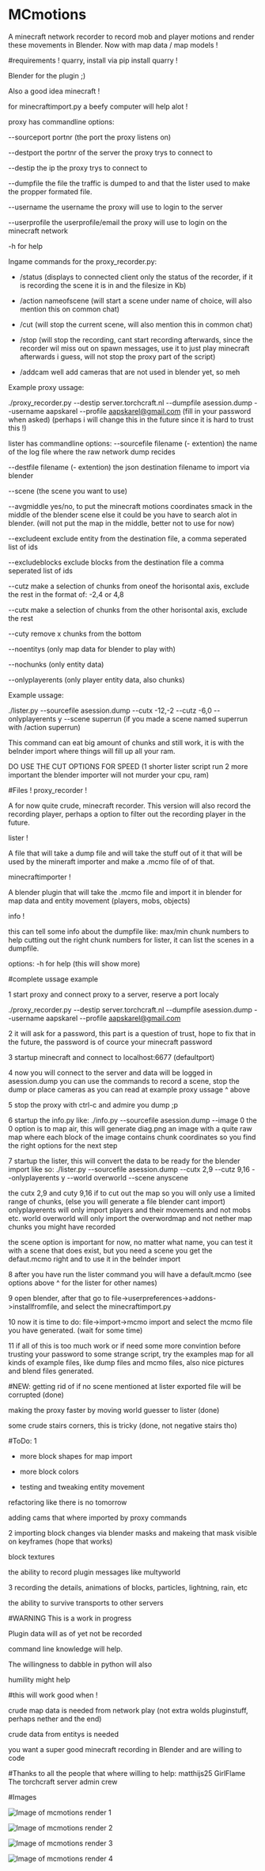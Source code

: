 # MCmotions
A minecraft network recorder to record mob and player motions and render these movements in Blender.
Now with map data / map models !

#requirements !
quarry, install via pip install quarry !

Blender for the plugin ;)

Also a good idea minecraft !

for minecraftimport.py a beefy computer will help alot !


proxy has commandline options:

--sourceport portnr (the port the proxy listens on)

--destport the portnr of the server the proxy trys to connect to

--destip the ip the proxy trys to connect to

--dumpfile the file the traffic is dumped to and that the lister used to make the propper formated file.

--username the username the proxy will use to login to the server 

--userprofile the userprofile/email the proxy will use to login on the minecraft network



-h for help

Ingame commands for the proxy_recorder.py: 

* /status (displays to connected client only the status of the recorder, if it is recording the scene it is in and the filesize in Kb)

* /action nameofscene (will start a scene under name of choice, will also mention this on common chat)

* /cut (will stop the current scene, will also mention this in common chat)

* /stop (will stop the recording, cant start recording afterwards, since the recorder wil miss out on spawn messages, use it to just play minecraft afterwards i guess, will not stop the proxy part of the script)

* /addcam well add cameras that are not used in blender yet, so meh


Example proxy ussage:

./proxy_recorder.py --destip server.torchcraft.nl --dumpfile asession.dump --username aapskarel --profile aapskarel@gmail.com
(fill in your password when asked) (perhaps i will change this in the future since it is hard to trust this !)

lister has commandline options:
--sourcefile filename (- extention) the name of the log file where the raw network dump recides

--destfile filename (- extention) the json destination filename to import via blender

--scene (the scene you want to use)

--avgmiddle yes/no, to put the minecraft motions coordinates smack in the middle of the blender scene else it could be you have to search alot in blender. (will not put the map in the middle, better not to use for now)

--excludeent exclude entity from the destination file, a comma seperated list of ids

--excludeblocks exclude blocks from the destination file a comma seperated list of ids

--cutz make a selection of chunks from oneof the horisontal axis, exclude the rest
in the format of: -2,4 or 4,8

--cutx  make a selection of chunks from the other horisontal axis, exclude the rest 

--cuty remove x chunks from the bottom

--noentitys (only map data for blender to play with)

--nochunks (only entity data)

--onlyplayerents (only player entity data, also chunks)

Example ussage:

./lister.py --sourcefile asession.dump --cutx -12,-2 --cutz -6,0  --onlyplayerents y --scene superrun (if you made a scene named superrun with /action superrun)

This command can eat big amount of chunks and still work, it is with the belnder import where things will fill up all your ram.


DO USE THE CUT OPTIONS FOR SPEED (1 shorter lister script run 2 more important the blender importer will not murder your cpu, ram)

#Files !
proxy_recorder !

A for now quite crude, minecraft recorder.
This version will also record the recording player, perhaps a option to filter out the recording player in the future.


lister !

A file that will take a dump file and will take the stuff out of it that will be used by the mineraft importer and make a .mcmo file of of that.

minecraftimporter !

A blender plugin that will take the .mcmo file and import it in blender for map data and entity movement (players, mobs, objects)

info !

this can tell some info about the dumpfile like: max/min chunk numbers to help cutting out the right chunk numbers for lister, it can list the scenes in a dumpfile.

options:
-h for help (this will show more)


#complete ussage example

1 start proxy and connect proxy to a server, reserve a port localy

./proxy_recorder.py --destip server.torchcraft.nl --dumpfile asession.dump --username aapskarel --profile aapskarel@gmail.com

2 it will ask for a password, this part is a question of trust, hope to fix that in the future, the password is of cource your minecraft password

3 startup minecraft and connect to localhost:6677 (defaultport)

4 now you will connect to the server and data will be logged in asession.dump
you can use the commands to record a scene, stop the dump or place cameras as you can read at example proxy ussage ^ above

5 stop the proxy with ctrl-c and admire you dump ;p

6 startup the info.py like: ./info.py --sourcefile asession.dump --image 0
the 0 option is to map air, this will generate diag.png an image with a quite raw map where each block of the image contains chunk coordinates so you find the right options for the next step

7 startup the lister, this will convert the data to be ready for the blender import like so: 
./lister.py --sourcefile asession.dump --cutx 2,9 --cutz 9,16  --onlyplayerents y --world overworld --scene anyscene

the cutx 2,9 and cuty 9,16 if to cut out the map so you will only use a limited range of chunks, (else you will generate a file blender cant import)
onlyplayerents will only import players and their movements and not mobs etc.
world overworld will only import the overwordmap and not nether map chunks you might have recorded

the scene option is important for now, no matter what name, you can test it with a scene that does exist, but you need a scene you get the defaut.mcmo right and to use it in the belnder import

8 after you have run the lister command you will have a default.mcmo (see options above ^ for the lister for other names)

9 open blender, after that go to file->userpreferences->addons->installfromfile, and select the minecraftimport.py

10 now it is time to do: file->import->mcmo import and select the mcmo file you have generated. (wait for some time)

11 if all of this is too much work or if need some more convintion before trusting your password to some strange script, try the examples map for all kinds of example files, like dump files and mcmo files, also nice pictures and blend files generated.


#NEW:
getting rid of if no scene mentioned at lister exported file will be corrupted (done)

making the proxy faster by moving world guesser to lister (done)

some crude stairs corners, this is tricky (done, not negative stairs tho)


#ToDo:
1
* more block shapes for map import

* more block colors

* testing and tweaking entity movement

refactoring like there is no tomorrow

adding cams that where imported by proxy commands


2
importing block changes via blender masks and makeing that mask visible on keyframes (hope that works)

block textures

the ability to record plugin messages like multyworld


3
recording the details, animations of blocks, particles, lightning, rain, etc

the ability to survive transports to other servers




#WARNING 
This is a work in progress

Plugin data will as of yet not be recorded

command line knowledge will help.

The willingness to dabble in python will also

humility might help

#this will work good when !

crude map data is needed from network play (not extra wolds pluginstuff, perhaps nether and the end)

crude data from entitys is needed

you want a super good minecraft recording in Blender and are willing to code


#Thanks to all the people that where willing to help:
matthijs25
GirlFlame
The torchcraft server admin crew

#Images

![Image of mcmotions render 1](https://github.com/aaps/MCmotions/blob/master/examples/torchcraft1.png)

![Image of mcmotions render 2](https://github.com/aaps/MCmotions/blob/master/examples/torchcraft2.png)

![Image of mcmotions render 3](https://github.com/aaps/MCmotions/blob/master/examples/torchcraft3.png)

![Image of mcmotions render 4](https://github.com/aaps/MCmotions/blob/master/examples/torchcraft4.png)

